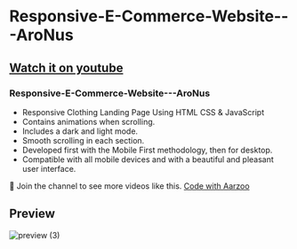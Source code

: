 # Responsive-E-Commerce-Website---AroNus

## [Watch it on youtube](https://youtu.be/kSoen4NJnY0)
### Responsive-E-Commerce-Website---AroNus

- Responsive Clothing Landing Page Using HTML CSS & JavaScript
- Contains animations when scrolling.
- Includes a dark and light mode.
- Smooth scrolling in each section.
- Developed first with the Mobile First methodology, then for desktop.
- Compatible with all mobile devices and with a beautiful and pleasant user interface.

💙 Join the channel to see more videos like this. [Code with Aarzoo](https://www.youtube.com/channel/UCSm-oKFIIqTHnXnVQoS5TOQ)

## Preview

![preview (3)](https://user-images.githubusercontent.com/59678435/194881872-a2b92e6c-ef33-438e-9325-2801facbe068.png)
